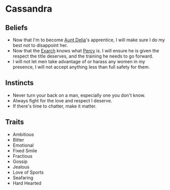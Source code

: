 # Cassandra
## Beliefs
* Now that I'm to become [Aunt Delia](NPCs/TrokosNPCs/#delia)'s apprentice, I will make sure I do my best not to disappoint her.
* Now that the [Exarch](NPCs/TrokosNPCs/#exarch-andros) knows what [Percy](NPCs/OtherNPCs/#perseus) is. I will ensure he is given the respect the title deserves, and the training he needs to go forward.
* I will not let men take advantage of or harass any women in my presence, I will not accept anything less than full safety for them.

## Instincts
- Never turn your back on a man, especially one you don't know.
- Always fight for the love and respect I deserve.
- If there's time to chatter, make it matter.

## Traits
- Ambitious
- Bitter
- Emotional
- Fixed Smile
- Fractious
- Gossip
- Jealous
- Love of Sports
- Seafaring
- Hard Hearted
